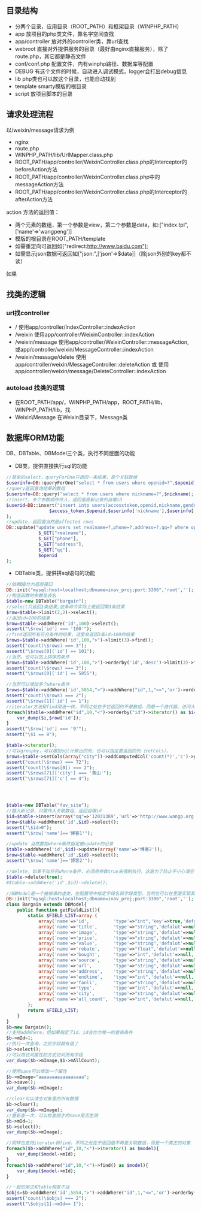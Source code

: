 
## 目录结构 ##
* 分两个目录，应用目录（ROOT_PATH）和框架目录（WINPHP_PATH）
* app 放项目的php类文件，靠名字空间查找
* app/controller 放对外的controller类，靠url查找
* webroot 直接对外提供服务的目录（最好由nginx直接服务），除了route.php，其它都是静态文件
* conf/conf.php 配置文件，内有winphp路径、数据库等配置
* DEBUG 有这个文件的时候，自动进入调试模式，logger会打出debug信息
* lib php类也可以放这个目录，也能自动找到
* template smarty模版的根目录
* script 放项目脚本的目录

## 请求处理流程 ##
以/weixin/message请求为例
* nginx
* route.php
* WINPHP_PATH/lib/UrlMapper.class.php
* ROOT_PATH/app/controller/WeixinController.class.php的Interceptor的beforeAction方法
* ROOT_PATH/app/controller/WeixinController.class.php中的messageAction方法
* ROOT_PATH/app/controller/WeixinController.class.php的Interceptor的afterAction方法

action 方法的返回值：
* 两个元素的数组，第一个参数是view，第二个参数是data，如:["index.tpl",['name'=>'wangpeng']]
* 模版的根目录在ROOT_PATH/template
* 如需重定向可返回如["redirect:http://www.baidu.com"];
* 如需显示json数据可返回如["json:",['json'=>$data]]（除json外别的key都不读）

如果



## 找类的逻辑 ##

### url找controller ###
* / 使用app/controller/IndexController::indexAction
* /weixin 使用app/controller/WeixinController::indexAction
* /weixin/message 使用app/controller/WeixinController::messageAction, 或app/controller/weixin/MessageController::indexAction
* /weixin/message/delete 使用app/controller/weixin/MessageController::deleteAction 或 使用app/controller/weixin/message/DeleteController::indexAction




### autoload 找类的逻辑 ###
* 在ROOT_PATH/app/，WINPHP_PATH/app，ROOT_PATH/lib，WINPHP_PATH/lib，找
* Weixin\Message 在Weixin目录下，Message类


## 数据库ORM功能 ##
DB、DBTable、DBModel三个类，执行不同层面的功能
* DB类，提供直接执行sql的功能
```php
//简单的select，queryForOne只返回一条结果，是个关联数组
$userinfo=DB::queryForOne("select * from users where openid=?",$openid);
//query返回查询结果的数组
$userinfo=DB::query("select * from users where nickname=?",$nickname);
//insert，多个参数顺序传入，返回值是新记录的自增id
$userid=DB::insert("insert into users(accesstoken,openid,nickname,gender,figure_url) values(?,?,?,?,?)",
                $access_token,$openid,$userinfo['nickname'],$userinfo['gender'],$userinfo['figure_url']
);
//update，返回值当然是affected rows
DB::update("update users set realname=?,phone=?,address=?,qq=? where openid=?",
            $_GET["realname"],
            $_GET["phone"],
            $_GET["address"],
            $_GET["qq"],
            $openid
);
```


* DBTable类，提供拼sql语句的功能
```php
//依赖DB作为底层接口
DB::init("mysql:host=localhost;dbname=inav_proj;port:3306",'root','');
//构造函数的参数是表名
$table=new DBTable("bargain");
//select只返回1条结果,这条命令实际上是返回第3条结果
$row=$table->limit(2,2)->select();
//返回id=100的结果
$row=$table->addWhere('id',100)->select();
assert("\$row['id'] === '100'");
//find返回所有符合条件的结果，这里会返回3条id>100的结果
$rows=$table->addWhere('id',100,">")->limit(3)->find();
assert("count(\$rows) === 3");
assert("\$rows[0]['id'] == 101");
//当然，也可以加上排序的条件
$rows=$table->addWhere('id',100,">")->orderby('id','desc')->limit(3)->find();
assert("count(\$rows) === 3");
assert("\$rows[0]['id'] == 5855");

//当然可以增加多个where条件
$rows=$table->addWhere('id',5854,">")->addWhere("id",1,"<=",'or')->orderby('id','desc')->find();
assert("count(\$rows) === 2");
assert("\$rows[1]['id'] == 1");
//iterator方法和find用法一样，不同之处在于它返回的不是数组，而是一个迭代器。访问大量结果的时候，用迭代器遍历可以节省内存
foreach($table->addWhere("id",10,"<")->orderby("id")->iterator() as $i=>$row){
    var_dump($i,$row['id']);
}
assert("\$row['id'] === '9'");
assert("\$i == 8");

$table->iterator();
//可以groupby，可以增加sql计算出的列，也可以指定要返回的列（setCols），
$rows=$table->setCols(array("city"))->addComputedCol('count(*)','c')->groupby('city')->orderby("city")->find();
assert("count(\$rows) === 72");
assert("count(\$rows[0]) === 2");
assert("\$rows[71]['city'] === '黄山'");
assert("\$rows[71]['c'] == 4");




$table=new DBTable("fav_site");
//插入新记录，只需传入关联数组，返回自增id
$id=$table->insert(array("qq"=>'12031389','url'=>'http://www.wangp.org','name'=>'博客1'));
$row=$table->addWhere('id',$id)->select();
assert("\$id>0");
assert("\$row['name']=='博客1'");

//update 当然要加where条件指定被update的记录
$table->addWhere('id',$id)->update(array('name'=>'博客2'));
$row=$table->addWhere('id',$id)->select();
assert("\$row['name']=='博客2'");

//delete，如果不加任何where条件，必须用参数true来强制执行。这是为了防止不小心清空整个表
$table->delete(true);
#$table->addWhere('id',$id)->delete();


```

```php
//DBModel是一个被继承的虚类，在配置项中指定字段名和字段类型。当然也可以在里面实现其他行为
DB::init("mysql:host=localhost;dbname=inav_proj;port:3306",'root','');
class Bargain extends DBModel{
    public function getFieldList(){
        static $FIELD_LIST=array (
            array('name'=>'id',         'type'=>"int",'key'=>true,'defalut'=>null,'null'=>false,),
            array('name'=>'title',      'type'=>"string",'defalut'=>null,'null'=>false,),
            array('name'=>'image',      'type'=>"string",'defalut'=>null,'null'=>false,),
            array('name'=>'price',      'type'=>"string",'defalut'=>null,'null'=>false,),
            array('name'=>'value',      'type'=>"string",'defalut'=>null,'null'=>false,),
            array('name'=>'rebate',     'type'=>"float",'defalut'=>null,'null'=>false,),
            array('name'=>'bought',     'type'=>"int",'defalut'=>null,'null'=>false,),
            array('name'=>'source',     'type'=>"string",'defalut'=>null,'null'=>false,),
            array('name'=>'url',        'type'=>"string",'defalut'=>null,'null'=>false,),
            array('name'=>'address',    'type'=>"string",'defalut'=>null,'null'=>false,),
            array('name'=>'endtime',    'type'=>"int",'defalut'=>null,'null'=>false,),
            array('name'=>'fanli',      'type'=>"string",'defalut'=>null,'null'=>false,),
            array('name'=>'type',       'type'=>"int",'defalut'=>null,'null'=>false,),
            array('name'=>'city',       'type'=>"string",'defalut'=>null,'null'=>false,),
            array('name'=>'all_count',  'type'=>"int",'defalut'=>null,'null'=>false,),
        );  
        return $FIELD_LIST;
    }   
}
$b=new Bargain();
//支持addWhere，但如果指定了id，id会作为唯一的查询条件
$b->mId=1;
//执行一次查询，之后字段就有值了
$b->select();
//可以用访问属性的方式访问所有字段
var_dump($b->mImage,$b->mAllCount);

//使用save可以修改一个属性
$b->mImage="aaaaaaaaaaaaaaaaa";
$b->save();
var_dump($b->mImage);

//clear可以清空对象里的所有数据
$b->clear();
var_dump($b->mImage);
//重新查一次，可以检查刚才的save是否生效
$b->mId=1;
$b->select();
var_dump($b->mImage);

//同样也支持iterator和find，不同之处在于返回值不再是关联数组，而是一个真正的对象
foreach($b->addWhere("id",10,"<")->iterator() as $model){
    var_dump($model->mId);
}
foreach($b->addWhere("id",10,"<")->find() as $model){
    var_dump($model->mId);
}

//一般的用法和table相差不远
$objs=$b->addWhere('id',5854,">")->addWhere("id",1,"<=",'or')->orderby('id','desc')->find();
assert("count(\$objs) === 2");
assert("\$objs[1]->mId== 1");

```
